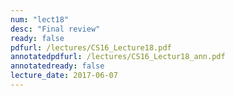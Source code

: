 ```yaml
---
num: "lect18"
desc: "Final review"
ready: false
pdfurl: /lectures/CS16_Lecture18.pdf
annotatedpdfurl: /lectures/CS16_Lectur18_ann.pdf
annotatedready: false
lecture_date: 2017-06-07
---
```


